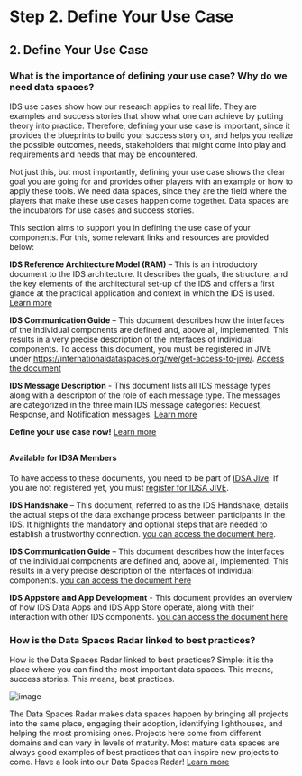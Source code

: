 # Step 2. Define Your Use Case

## 2. Define Your Use Case

### What is the importance of defining your use case? Why do we need data spaces?

IDS use cases show how our research applies to real life. They are examples and success stories that show what one can achieve by putting theory into practice. Therefore, defining your use case is important, since it provides the blueprints to build your success story on, and helps you realize the possible outcomes, needs, stakeholders that might come into play and requirements and needs that may be encountered.

Not just this, but most importantly, defining your use case shows the clear goal you are going for and provides other players with an example or how to apply these tools. We need data spaces, since they are the field where the players that make these use cases happen come together. Data spaces are the incubators for use cases and success stories.

This section aims to support you in defining the use case of your components. For this, some relevant links and resources are provided below:

**IDS Reference Architecture Model (RAM)** – This is an introductory document to the IDS architecture. It describes the goals, the structure, and the key elements of the architectural set-up of the IDS and offers a first glance at the practical application and context in which the IDS is used. [Learn more](https://github.com/anilturkmayali/idsa/blob/main/IDS-Reference-Architecture-Model-3.0-2019.pdf)

**IDS Communication Guide** – This document describes how the interfaces of the individual components are defined and, above all, implemented. This results in a very precise description of the interfaces of individual components. To access this document, you must be registered in JIVE under https://internationaldataspaces.org/we/get-access-to-jive/. [Access the document](https://industrialdataspace.jiveon.com/docs/DOC-2524)

**IDS Message Description** - This document lists all IDS message types along with a descripton of the role of each message type. The messages are categorized in the three main IDS message categories: Request, Response, and Notification messages. [Learn more](https://htmlpreview.github.io/?https://github.com/IndustrialDataSpace/InformationModel/blob/feature/message\_taxonomy\_description/model/communication/Message\_Description.htm)

**Define your use case now!** [Learn more](https://internationaldataspaces.org/make/use-cases-overview/)

##

#### Available for IDSA Members

To have access to these documents, you need to be part of [IDSA Jive](https://industrialdataspace.jiveon.com/). If you are not registered yet, you must [register for IDSA JIVE](https://internationaldataspaces.org/we/get-access-to-jive/).

**IDS Handshake** – This document, referred to as the IDS Handshake, details the actual steps of the data exchange process between participants in the IDS. It highlights the mandatory and optional steps that are needed to establish a trustworthy connection. [you can access the document here](https://industrialdataspace.jiveon.com/docs/DOC-1817#jive\_content\_id\_Motivation).

**IDS Communication Guide** – This document describes how the interfaces of the individual components are defined and, above all, implemented. This results in a very precise description of the interfaces of individual components. [you can access the document here](https://industrialdataspace.jiveon.com/docs/DOC-2524)

**IDS Appstore and App Development** - This document provides an overview of how IDS Data Apps and IDS App Store operate, along with their interaction with other IDS components. [you can access the document here](https://industrialdataspace.jiveon.com/docs/DOC-2604)

### How is the Data Spaces Radar linked to best practices?

How is the Data Spaces Radar linked to best practices? Simple: it is the place where you can find the most important data spaces. This means, success stories. This means, best practices.

![image](https://user-images.githubusercontent.com/95077363/151158349-382d9966-0de1-4ed6-b5ff-5bc19087f3c8.png)

The Data Spaces Radar makes data spaces happen by bringing all projects into the same place, engaging their adoption, identifying lighthouses, and helping the most promising ones. Projects here come from different domains and can vary in levels of maturity. Most mature data spaces are always good examples of best practices that can inspire new projects to come. Have a look into our Data Spaces Radar! [Learn more](https://internationaldataspaces.org/adopt/data-space-radar/)
